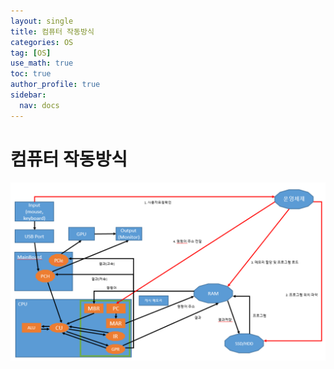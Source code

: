 ```yaml
---
layout: single
title: 컴퓨터 작동방식
categories: OS
tag: [OS]
use_math: true
toc: true
author_profile: true
sidebar:
  nav: docs
---
```


# 컴퓨터 작동방식

![png](/assets/images/os/computerSystem.png)
